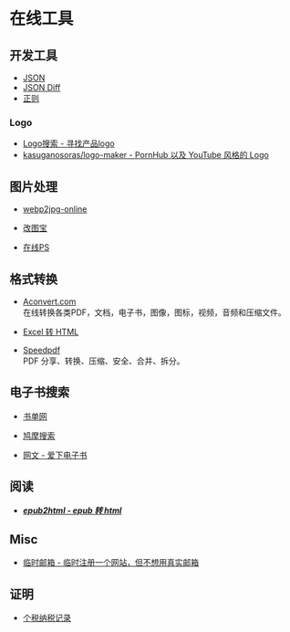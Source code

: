 # 在线工具

## 开发工具

* [JSON](https://www.json.cn/)
* [JSON Diff](http://tlrobinson.net/projects/javascript-fun/jsondiff/)
* [正则](https://regex101.com/)

### Logo  
* [Logo搜索 - 寻找产品logo](http://instantlogosearch.com/)  
* [kasuganosoras/logo-maker - PornHub 以及 YouTube 风格的 Logo](https://github.com/kasuganosoras/logo-maker)

## 图片处理

* [webp2jpg-online](https://renzhezhilu.gitee.io/webp2jpg-online/)  

* [改图宝](https://www.gaitubao.com/)
* [在线PS](https://ps.gaoding.com/#/?hmsr=zc-cc)

## 格式转换

* [Aconvert.com](https://www.aconvert.com/cn/)    
在线转换各类PDF，文档，电子书，图像，图标，视频，音频和压缩文件。  

* [Excel 转 HTML](http://www.docpe.com/excel/excel-to-html.aspx)  

* [Speedpdf](https://speedpdf.com/zh-cn/)    
PDF 分享、转换、压缩、安全、合并、拆分。  

## 电子书搜索

* [书单网](https://www.shudan.vip/)
* [鸠摩搜索](https://www.jiumodiary.com/)

* [网文 - 爱下电子书](https://tw.aixdzs.com/)  

## 阅读

* ***[epub2html - epub 转 html](https://github.com/zk4/epub2html)***  

## Misc
* [临时邮箱 - 临时注册一个网站，但不想用真实邮箱](https://linshiyouxiang.net/)  


## 证明

* [个税纳税记录](https://mp.weixin.qq.com/s/lqsnSHpbK9Ry1qjKdN4sAA)  


